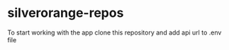 # silverorange-repos

To start working with the app clone this repository and add api url to .env file
